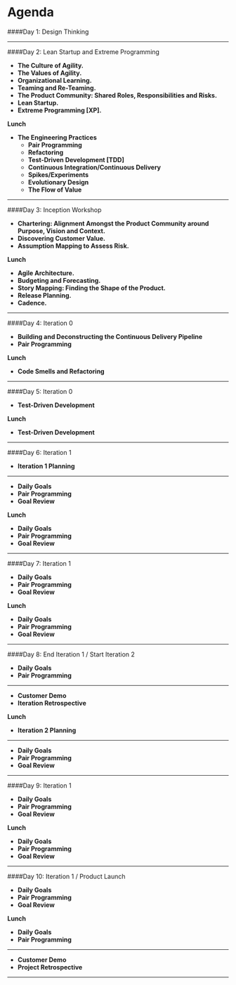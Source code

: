 # Agenda

####Day 1:  Design Thinking

- - - -

####Day 2:  Lean Startup and Extreme Programming

* **The Culture of Agility.**
* **The Values of Agility.**
* **Organizational Learning.**
* **Teaming and Re-Teaming.**
* **The Product Community:  Shared Roles, Responsibilities and Risks.**
* **Lean Startup.**
* **Extreme Programming [XP].**

**Lunch**

* **The Engineering Practices**
  * **Pair Programming**
  * **Refactoring**
  * **Test-Driven Development [TDD]**
  * **Continuous Integration/Continuous Delivery**
  * **Spikes/Experiments**
  * **Evolutionary Design**
  * **The Flow of Value**
  
- - - -

####Day 3:  Inception Workshop

* **Chartering:  Alignment Amongst the Product Community around Purpose, Vision and Context.**
* **Discovering Customer Value.**
* **Assumption Mapping to Assess Risk.**

**Lunch**

* **Agile Architecture.**
* **Budgeting and Forecasting.**
* **Story Mapping:  Finding the Shape of the Product.**
* **Release Planning.**
* **Cadence.**

- - - -

####Day 4:  Iteration 0

* **Building and Deconstructing the Continuous Delivery Pipeline**
* **Pair Programming**

**Lunch**

* **Code Smells and Refactoring**
 
- - - -

####Day 5:  Iteration 0

* **Test-Driven Development**

**Lunch**

* **Test-Driven Development** 

- - - -

####Day 6:  Iteration 1

* **Iteration 1 Planning**

- - - -

* **Daily Goals** 
* **Pair Programming**
* **Goal Review** 

**Lunch**

* **Daily Goals** 
* **Pair Programming**
* **Goal Review** 

- - - -

####Day 7:  Iteration 1

* **Daily Goals** 
* **Pair Programming**
* **Goal Review** 

**Lunch**

* **Daily Goals** 
* **Pair Programming**
* **Goal Review** 

- - - -

####Day 8:  End Iteration 1 / Start Iteration 2

* **Daily Goals** 
* **Pair Programming**

- - - -

* **Customer Demo** 
* **Iteration Retrospective** 

**Lunch**

* **Iteration 2 Planning**

- - - -

* **Daily Goals** 
* **Pair Programming**
* **Goal Review** 

- - - -

####Day 9:  Iteration 1

* **Daily Goals** 
* **Pair Programming**
* **Goal Review** 

**Lunch**

* **Daily Goals** 
* **Pair Programming**
* **Goal Review** 

- - - -

####Day 10:  Iteration 1 / Product Launch

* **Daily Goals** 
* **Pair Programming**
* **Goal Review** 

**Lunch**

* **Daily Goals** 
* **Pair Programming**

- - - -

* **Customer Demo** 
* **Project Retrospective** 

- - - -
